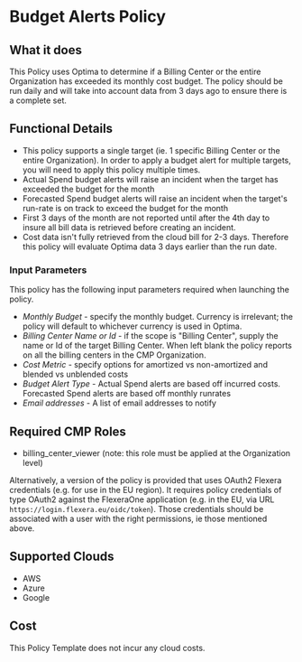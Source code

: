 # Budget Alerts Policy

## What it does

This Policy uses Optima to determine if a Billing Center or the entire Organization has exceeded its monthly cost budget. The policy should be run daily and will take into account data from 3 days ago to ensure there is a complete set.

## Functional Details

- This policy supports a single target (ie. 1 specific Billing Center or the entire Organization). In order to apply a budget alert for multiple targets, you will need to apply this policy multiple times.
- Actual Spend budget alerts will raise an incident when the target has exceeded the budget for the month
- Forecasted Spend budget alerts will raise an incident when the target's run-rate is on track to exceed the budget for the month
- First 3 days of the month are not reported until after the 4th day to insure all bill data is retrieved before creating an incident.
- Cost data isn't fully retrieved from the cloud bill for 2-3 days.  Therefore this policy will evaluate Optima data 3 days earlier than the run date.

### Input Parameters

This policy has the following input parameters required when launching the policy.

- *Monthly Budget* - specify the monthly budget.  Currency is irrelevant; the policy will default to whichever currency is used in Optima.
- *Billing Center Name or Id* - if the scope is "Billing Center", supply the name or Id of the target Billing Center. When left blank the policy reports on all the billing centers in the CMP Organization.
- *Cost Metric* - specify options for amortized vs non-amortized and blended vs unblended costs
- *Budget Alert Type* - Actual Spend alerts are based off incurred costs. Forecasted Spend alerts are based off monthly runrates
- *Email addresses* - A list of email addresses to notify

## Required CMP Roles

- billing_center_viewer (note: this role must be applied at the Organization level)

Alternatively, a version of the policy is provided that uses OAuth2 Flexera credentials (e.g. for use in the EU region).
It requires policy credentials of type OAuth2 against the FlexeraOne application (e.g. in the EU, via URL `https://login.flexera.eu/oidc/token`).
Those credentials should be associated with a user with the right permissions, ie those mentioned above.

## Supported Clouds

- AWS
- Azure
- Google

## Cost

This Policy Template does not incur any cloud costs.
